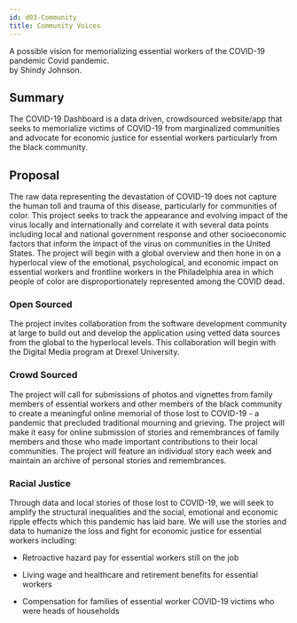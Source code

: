 ```yaml
---
id: d03-Community
title: Community Voices
---
```


A possible vision for memorializing essential workers of the COVID-19 pandemic Covid pandemic.  
by Shindy Johnson.

## Summary

The COVID-19 Dashboard is a data driven, crowdsourced website/app
that seeks to memorialize victims of COVID-19
from marginalized communities and advocate
for economic justice for essential workers
particularly from the black community.

## Proposal

The raw data representing the devastation of COVID-19 does not capture the human toll and trauma of
this disease, particularly for communities of color. This project seeks to track the appearance and
evolving impact of the virus locally and internationally and correlate it with several data points
including local and national government response and other socioeconomic factors that inform the
impact of the virus on communities in the United States. The project will begin with a global
overview and then hone in on a hyperlocal view of the emotional, psychological, and economic impact
on essential workers and frontline workers in the Philadelphia area in which people of color are
disproportionately represented among the COVID dead.

### Open Sourced

The project invites collaboration from the software development community at large to
build out and develop the application using vetted data sources from the global to the hyperlocal
levels. This collaboration will begin with the Digital Media program at Drexel University.

### Crowd Sourced

The project will call for submissions of photos and vignettes from family members of
essential workers and other members of the black community to create a meaningful online memorial
of those lost to COVID-19 - a pandemic that precluded traditional mourning and grieving. The
project will make it easy for online submission of stories and remembrances of family members and
those who made important contributions to their local communities. The project will feature an
individual story each week and maintain an archive of personal stories and remembrances.

### Racial Justice

Through data and local stories of those lost to COVID-19, we will seek to amplify the
structural inequalities and the social, emotional and economic ripple effects which this pandemic
has laid bare. We will use the stories and data to humanize the loss and fight for economic justice
for essential workers including:

- Retroactive hazard pay for essential workers still on the job

- Living wage and healthcare and retirement benefits for essential workers

- Compensation for families of essential worker COVID-19 victims who were heads of households
